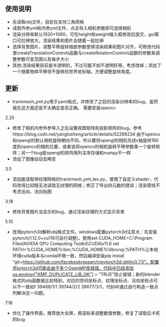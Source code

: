 ## 使用说明
- 先读取obj文件，目前仅支持三角网格
- 读取外参yml和内参yml文件，点击导入相机参数即可选择相机
- 渲染分辨率默认1920*1080，可在height和weight输入框修改后提交，gui窗口可拉伸放大，渲染结果和图片会随着一起拉伸
- 选择背景图片，调整平移旋转缩放参数使得渲染结果和图片对齐，可修改代码里createTranslationControls函数与createRotationControls函数的参数来调整参数可变范围以及每步大小
- 其他:渲染结果目前是半透明的，不过可能不如不透明好用，考虑改掉；添加了一个随着物体平移但不旋转的世界坐标轴，方便调整旋转角度。

## 更新

- trackmesh_yml.py用于yaml格式，并修改了之前的渲染分辨率的bug，虽然我在这方面还是不太确定是否正确。
需要安装opencv

2.25
- 修改了相机内参外参导入之后设置视图矩阵和投影矩阵的bug，参考https://blog.csdn.net/yanglusheng/article/details/52268234
由于opencv和opengl的默认相机旋转朝向不同，所以要将opengl的相机先绕x轴旋转180度到opencv的相机位置，或者说将opencv的相机旋转平移参数乘一个旋转矩阵；另一个bug是opengl的矩阵用列主序存储和numpy不一样
- 添加了图像自动去畸变

3.5
- 添加能读取带纹理网格的trackmesh_yml_tex.py，使用了自定义shader，代码改得比较糙无法读取无纹理的网格；修正了导出四元数的错误；渲染管线不考虑法向、法向贴图

3.18
- 修改背景图片没显示的bug，通过渲染纹理的方式显示背景

5.10
- 改用pytorch3d解析obj格式文件。windows配置pytorch3d注意点：先安装pytorch(1.12.0+cu116可自行调整)，使用set CUDA_HOME=C:\Program Files\NVIDIA GPU Computing Toolkit\CUDA\v11.6 set PATH=%CUDA_HOME%\bin;%CUDA_HOME%\libnvvp;%PATH%让本地环境cuda版本与conda环境一致，然后编译安装pip install "git+https://github.com/facebookresearch/pytorch3d.git@v0.7.5"。配置完pytorch3d可能会由于多个OpenMP库报错，代码中已经添加os.environ["KMP_DUPLICATE_LIB_OK"] = "TRUE"防止报错；新的blender格式的obj面数据比较特别，对应的空间坐标点、纹理坐标点、法向坐标点可以不一致如f 39488/1/1 39744/2/2 39677/3/1，代码中通过自行构造一致点列解决这一问题。

7.18
- 优化了操作界面，推荐放大全屏，用滚轮来调整数值参数，修复了读取后卡死的bug